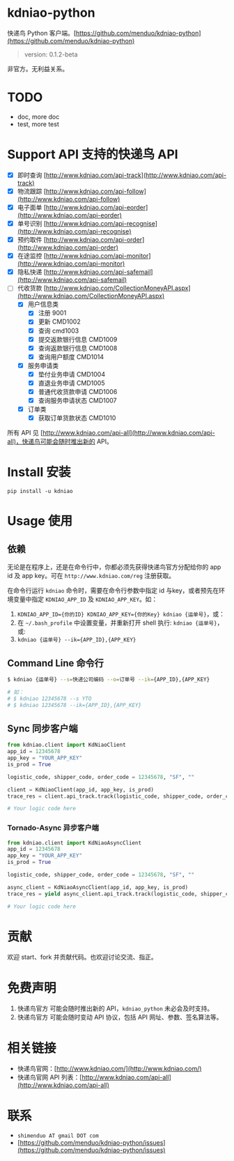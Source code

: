 # kdniao-python

快递鸟 Python 客户端。[https://github.com/menduo/kdniao-python](https://github.com/menduo/kdniao-python)

> version: 0.1.2-beta

非官方。无利益关系。

# TODO
- doc, more doc
- test, more test

# Support API 支持的快递鸟 API

- [x] 即时查询 [http://www.kdniao.com/api-track](http://www.kdniao.com/api-track)
- [x] 物流跟踪 [http://www.kdniao.com/api-follow](http://www.kdniao.com/api-follow)
- [x] 电子面单 [http://www.kdniao.com/api-eorder](http://www.kdniao.com/api-eorder)
- [x] 单号识别 [http://www.kdniao.com/api-recognise](http://www.kdniao.com/api-recognise)
- [x] 预约取件 [http://www.kdniao.com/api-order](http://www.kdniao.com/api-order)
- [x] 在途监控 [http://www.kdniao.com/api-monitor](http://www.kdniao.com/api-monitor)
- [x] 隐私快递 [http://www.kdniao.com/api-safemail](http://www.kdniao.com/api-safemail)
- [ ] 代收货款 [http://www.kdniao.com/CollectionMoneyAPI.aspx](http://www.kdniao.com/CollectionMoneyAPI.aspx)
    - [x] 用户信息类
        - [x] 注册 9001
        - [x] 更新 CMD1002
        - [x] 查询 cmd1003
        - [x] 提交返款银行信息 CMD1009
        - [x] 查询返款银行信息 CMD1008
        - [x] 查询用户额度 CMD1014
    - [x] 服务申请类
        - [x] 垫付业务申请 CMD1004
        - [x] 直退业务申请 CMD1005
        - [x] 普通代收货款申请 CMD1006
        - [x] 查询服务申请状态 CMD1007
    - [x] 订单类
        - [x] 获取订单货款状态 CMD1010

所有 API 见 [http://www.kdniao.com/api-all](http://www.kdniao.com/api-all)，快递鸟可能会随时推出新的 API。

# Install 安装

`pip install -u kdniao`

# Usage 使用
## 依赖

无论是在程序上，还是在命令行中，你都必须先获得快递鸟官方分配给你的 app id 及 app key。可在 `http://www.kdniao.com/reg` 注册获取。

在命令行运行 `kdniao` 命令时，需要在命令行参数中指定 id 与key，或者预先在环境变量中指定 `KDNIAO_APP_ID` 及 `KDNIAO_APP_KEY`。如：

1. `KDNIAO_APP_ID={你的ID} KDNIAO_APP_KEY={你的Key} kdniao {运单号}`，或：
2. 在 `~/.bash_profile` 中设置变量，并重新打开 shell 执行: `kdniao {运单号}`，或:
3. `kdniao {运单号} --ik={APP_ID},{APP_KEY}`

## Command Line 命令行    

```bash
$ kdniao {运单号} --s=快递公司编码 --o=订单号 --ik={APP_ID},{APP_KEY}

# 如：
# $ kdniao 12345678 --s YTO
# $ kdniao 12345678 --ik={APP_ID},{APP_KEY}
```

## Sync 同步客户端

```python
from kdniao.client import KdNiaoClient
app_id = 12345678
app_key = "YOUR_APP_KEY"
is_prod = True

logistic_code, shipper_code, order_code = 12345678, "SF", ""

client = KdNiaoClient(app_id, app_key, is_prod)
trace_res = client.api_track.track(logistic_code, shipper_code, order_code, timeout=(10, 10))

# Your logic code here
```

### Tornado-Async 异步客户端
```python
from kdniao.client import KdNiaoAsyncClient
app_id = 12345678
app_key = "YOUR_APP_KEY"
is_prod = True

logistic_code, shipper_code, order_code = 12345678, "SF", ""

async_client = KdNiaoAsyncClient(app_id, app_key, is_prod)
trace_res = yield async_client.api_track.track(logistic_code, shipper_code, order_code, timeout=(10, 10))

# Your logic code here
```

# 贡献

欢迎 start、fork 并贡献代码。也欢迎讨论交流、指正。

# 免费声明

1. 快递鸟官方 可能会随时推出新的 API，`kdniao_python` 未必会及时支持。
2. 快递鸟官方 可能会随时变动 API 协议，包括 API 网址、参数、签名算法等。

# 相关链接
- 快递鸟官网：[http://www.kdniao.com/](http://www.kdniao.com/)
- 快递鸟官网 API 列表：[http://www.kdniao.com/api-all](http://www.kdniao.com/api-all)

# 联系
- `shimenduo AT gmail DOT com`
- [https://github.com/menduo/kdniao-python/issues](https://github.com/menduo/kdniao-python/issues)